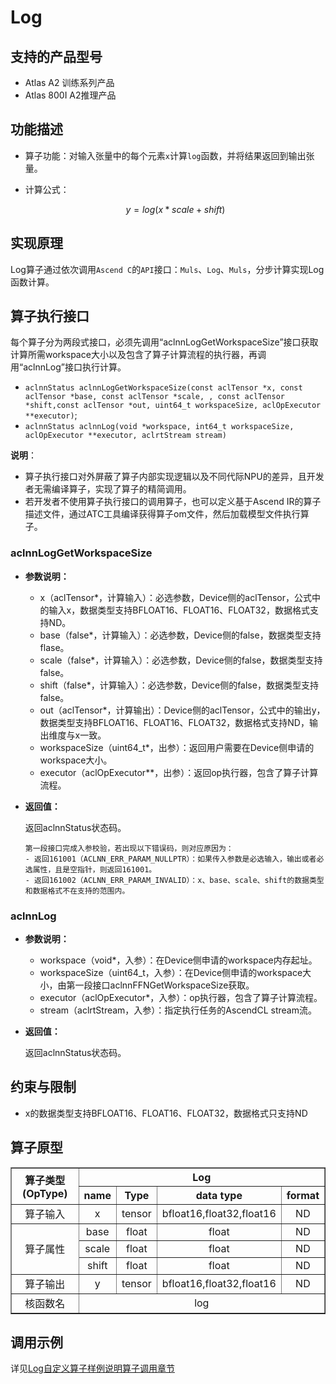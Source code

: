# Log

## 支持的产品型号

- Atlas A2 训练系列产品
- Atlas 800I A2推理产品


## 功能描述

- 算子功能：对输入张量中的每个元素`x`计算`log`函数，并将结果返回到输出张量。

- 计算公式：

  $$
  y=log(x * scale + shift)
  $$

## 实现原理

Log算子通过依次调用`Ascend C`的`API`接口：`Muls`、`Log`、`Muls`，分步计算实现Log函数计算。

## 算子执行接口

每个算子分为两段式接口，必须先调用“aclnnLogGetWorkspaceSize”接口获取计算所需workspace大小以及包含了算子计算流程的执行器，再调用“aclnnLog”接口执行计算。

* `aclnnStatus aclnnLogGetWorkspaceSize(const aclTensor *x, const aclTensor *base, const aclTensor *scale, , const aclTensor *shift,const aclTensor *out, uint64_t workspaceSize, aclOpExecutor **executor)`;
* `aclnnStatus aclnnLog(void *workspace, int64_t workspaceSize, aclOpExecutor **executor, aclrtStream stream)`

**说明**：

- 算子执行接口对外屏蔽了算子内部实现逻辑以及不同代际NPU的差异，且开发者无需编译算子，实现了算子的精简调用。
- 若开发者不使用算子执行接口的调用算子，也可以定义基于Ascend IR的算子描述文件，通过ATC工具编译获得算子om文件，然后加载模型文件执行算子。

### aclnnLogGetWorkspaceSize

- **参数说明：**

  - x（aclTensor\*，计算输入）：必选参数，Device侧的aclTensor，公式中的输入x，数据类型支持BFLOAT16、FLOAT16、FLOAT32，数据格式支持ND。
  - base（false\*，计算输入）：必选参数，Device侧的false，数据类型支持flase。
  - scale（false\*，计算输入）：必选参数，Device侧的false，数据类型支持false。
  - shift（false\*，计算输入）：必选参数，Device侧的false，数据类型支持false。
  - out（aclTensor\*，计算输出）：Device侧的aclTensor，公式中的输出y，数据类型支持BFLOAT16、FLOAT16、FLOAT32，数据格式支持ND，输出维度与x一致。
  - workspaceSize（uint64\_t\*，出参）：返回用户需要在Device侧申请的workspace大小。
  - executor（aclOpExecutor\*\*，出参）：返回op执行器，包含了算子计算流程。



- **返回值：**
  
  返回aclnnStatus状态码。
  
  ```
  第一段接口完成入参校验，若出现以下错误码，则对应原因为：
  - 返回161001（ACLNN_ERR_PARAM_NULLPTR）：如果传入参数是必选输入，输出或者必选属性，且是空指针，则返回161001。
  - 返回161002（ACLNN_ERR_PARAM_INVALID）：x、base、scale、shift的数据类型和数据格式不在支持的范围内。
    ```

### aclnnLog

- **参数说明：**

  - workspace（void\*，入参）：在Device侧申请的workspace内存起址。
  - workspaceSize（uint64\_t，入参）：在Device侧申请的workspace大小，由第一段接口aclnnFFNGetWorkspaceSize获取。
  - executor（aclOpExecutor\*，入参）：op执行器，包含了算子计算流程。
  - stream（aclrtStream，入参）：指定执行任务的AscendCL stream流。
- **返回值：**

  返回aclnnStatus状态码。

## 约束与限制

- x的数据类型支持BFLOAT16、FLOAT16、FLOAT32，数据格式只支持ND

## 算子原型

<table border="1">
  <tr>
    <th align="center" rowspan="2">算子类型(OpType)</th>
    <th colspan="4" align="center">Log</th>
  </tr>
  <tr>
    <th align="center">name</th>
    <th align="center">Type</th>
    <th align="center">data type</th>
    <th align="center">format</th>
  </tr>
  <tr>
    <td rowspan="1" align="center">算子输入</td>
    <td align="center">x</td>
    <td align="center">tensor</td>
    <td align="center">bfloat16,float32,float16</td>
    <td align="center">ND</td>
  </tr>
  <tr>
    <td rowspan="3" align="center">算子属性</td>
    <td align="center">base</td>
    <td align="center">float</td>
    <td align="center">float</td>
    <td align="center">ND</td>
  </tr>
  <tr>
    <td align="center">scale</td>
    <td align="center">float</td>
    <td align="center">float</td>
    <td align="center">ND</td>
  </tr>
  <tr>
    <td align="center">shift</td>
    <td align="center">float</td>
    <td align="center">float</td>
    <td align="center">ND</td>
  </tr>
  <tr>
    <td rowspan="1" align="center">算子输出</td>
    <td align="center">y</td>
    <td align="center">tensor</td>
    <td align="center">bfloat16,float32,float16</td>
    <td align="center">ND</td>
  </tr>
  <tr>
    <td align="center">核函数名</td>
    <td colspan="4" align="center">log</td>
  </tr>
</table>

## 调用示例

详见[Log自定义算子样例说明算子调用章节](../README.md#算子调用)